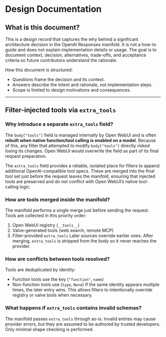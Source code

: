 # Design Documentation

## What is this document?
This is a design record that captures the why behind a significant architecture decision in the OpenAI Responses manifold. It is not a how-to guide and does not explain implementation details or usage. The goal is to document context, decision, alternatives, trade-offs, and acceptance criteria so future contributors understand the rationale.

How this document is structured:

- Questions frame the decision and its context.
- Answers describe the intent and rationale, not implementation steps.
- Scope is limited to design motivations and consequences.

---
## Filter-injected tools via `extra_tools`
### Why introduce a separate `extra_tools` field?
The `body["tools"]` field is managed internally by Open WebUI and is often **rebuilt when native function/tool calling is enabled on a model**. Because of this, any filter that attempted to modify `body["tools"]` directly risked losing its changes. Open WebUI would overwrite the field as part of its final request preparation.

The `extra_tools` field provides a reliable, isolated place for filters to append additional OpenAI-compatible tool specs. These are merged into the final tool set just before the request leaves the manifold, ensuring that injected tools are preserved and do not conflict with Open WebUI’s native tool-calling logic.

### How are tools merged inside the manifold?
The manifold performs a single merge just before sending the request. Tools are collected in this priority order:
1. Open WebUI registry (`__tools__`)
2. Valve-generated tools (web search, remote MCP)
3. Filter-provided `extra_tools`
Later sources override earlier ones. After merging, `extra_tools` is stripped from the body so it never reaches the provider.

### How are conflicts between tools resolved?
Tools are deduplicated by identity:
- Function tools use the key (`"function"`, `name`)
- Non-function tools use (`type`, `None`)
If the same identity appears multiple times, the later entry wins. This allows filters to intentionally override registry or valve tools when necessary.

### What happens if `extra_tools` contains invalid schemas?
The manifold passes `extra_tools` through as-is. Invalid entries may cause provider errors, but they are assumed to be authored by trusted developers. Only minimal shape checking is performed.
